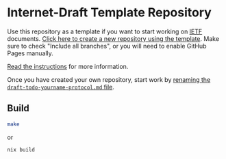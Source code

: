 # Internet-Draft Template Repository

Use this repository as a template if you want to start working on
[IETF](https://www.ietf.org/) documents. [Click here to create a new repository using the
template](https://github.com/martinthomson/internet-draft-template/generate).
Make sure to check "Include all branches", or you will need to enable GitHub Pages manually.

[Read the
instructions](https://github.com/martinthomson/i-d-template/blob/main/doc/TEMPLATE.md)
for more information.

Once you have created your own repository, start work by
[renaming the `draft-todo-yourname-protocol.md` file](../../edit/main/draft-todo-yourname-protocol.md).

## Build

```bash
make
```

or

```
nix build
```

